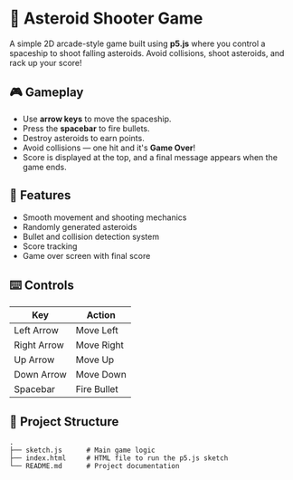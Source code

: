 # 🚀 Asteroid Shooter Game

A simple 2D arcade-style game built using **p5.js** where you control a spaceship to shoot falling asteroids. Avoid collisions, shoot asteroids, and rack up your score!

## 🎮 Gameplay

- Use **arrow keys** to move the spaceship.
- Press the **spacebar** to fire bullets.
- Destroy asteroids to earn points.
- Avoid collisions — one hit and it's **Game Over**!
- Score is displayed at the top, and a final message appears when the game ends.

## 🧠 Features

- Smooth movement and shooting mechanics
- Randomly generated asteroids
- Bullet and collision detection system
- Score tracking
- Game over screen with final score

## ⌨️ Controls

| Key        | Action                |
|------------|-----------------------|
| Left Arrow | Move Left             |
| Right Arrow| Move Right            |
| Up Arrow   | Move Up               |
| Down Arrow | Move Down             |
| Spacebar   | Fire Bullet           |

## 📁 Project Structure

```plaintext
.
├── sketch.js      # Main game logic
├── index.html     # HTML file to run the p5.js sketch
└── README.md      # Project documentation
